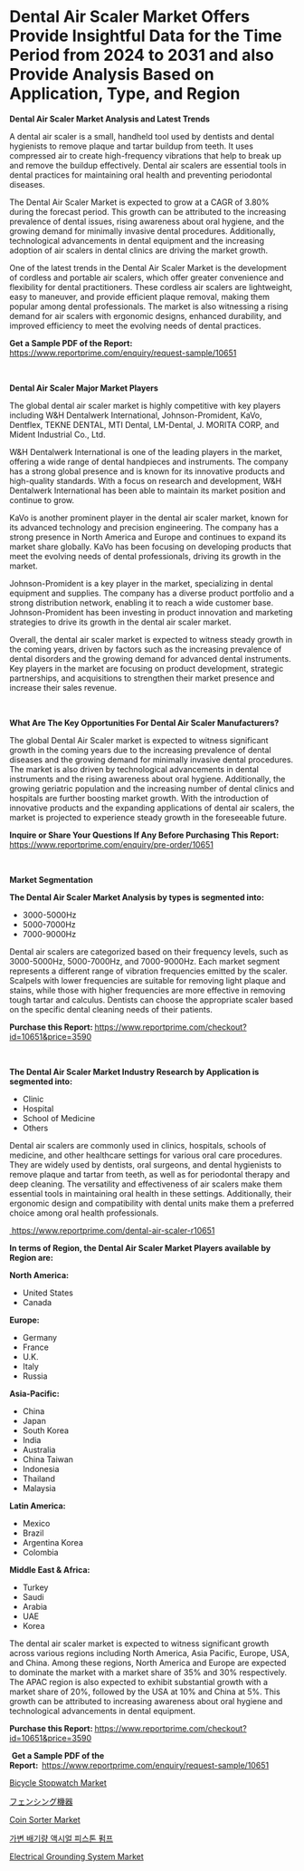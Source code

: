 <p><h1>Dental Air Scaler Market Offers Provide Insightful Data for the Time Period from 2024 to 2031 and also Provide Analysis Based on Application, Type, and Region</h1></p><p><strong>Dental Air Scaler Market Analysis and Latest Trends</strong></p>
<p><p>A dental air scaler is a small, handheld tool used by dentists and dental hygienists to remove plaque and tartar buildup from teeth. It uses compressed air to create high-frequency vibrations that help to break up and remove the buildup effectively. Dental air scalers are essential tools in dental practices for maintaining oral health and preventing periodontal diseases.</p><p>The Dental Air Scaler Market is expected to grow at a CAGR of 3.80% during the forecast period. This growth can be attributed to the increasing prevalence of dental issues, rising awareness about oral hygiene, and the growing demand for minimally invasive dental procedures. Additionally, technological advancements in dental equipment and the increasing adoption of air scalers in dental clinics are driving the market growth.</p><p>One of the latest trends in the Dental Air Scaler Market is the development of cordless and portable air scalers, which offer greater convenience and flexibility for dental practitioners. These cordless air scalers are lightweight, easy to maneuver, and provide efficient plaque removal, making them popular among dental professionals. The market is also witnessing a rising demand for air scalers with ergonomic designs, enhanced durability, and improved efficiency to meet the evolving needs of dental practices.</p></p>
<p><strong>Get a Sample PDF of the Report:&nbsp;</strong> <a href="https://www.reportprime.com/enquiry/request-sample/10651">https://www.reportprime.com/enquiry/request-sample/10651</a></p>
<p>&nbsp;</p>
<p><strong>Dental Air Scaler Major Market Players</strong></p>
<p><p>The global dental air scaler market is highly competitive with key players including W&H Dentalwerk International, Johnson-Promident, KaVo, Dentflex, TEKNE DENTAL, MTI Dental, LM-Dental, J. MORITA CORP, and Mident Industrial Co., Ltd.</p><p>W&H Dentalwerk International is one of the leading players in the market, offering a wide range of dental handpieces and instruments. The company has a strong global presence and is known for its innovative products and high-quality standards. With a focus on research and development, W&H Dentalwerk International has been able to maintain its market position and continue to grow.</p><p>KaVo is another prominent player in the dental air scaler market, known for its advanced technology and precision engineering. The company has a strong presence in North America and Europe and continues to expand its market share globally. KaVo has been focusing on developing products that meet the evolving needs of dental professionals, driving its growth in the market.</p><p>Johnson-Promident is a key player in the market, specializing in dental equipment and supplies. The company has a diverse product portfolio and a strong distribution network, enabling it to reach a wide customer base. Johnson-Promident has been investing in product innovation and marketing strategies to drive its growth in the dental air scaler market.</p><p>Overall, the dental air scaler market is expected to witness steady growth in the coming years, driven by factors such as the increasing prevalence of dental disorders and the growing demand for advanced dental instruments. Key players in the market are focusing on product development, strategic partnerships, and acquisitions to strengthen their market presence and increase their sales revenue.</p></p>
<p>&nbsp;</p>
<p><strong>What Are The Key Opportunities For Dental Air Scaler Manufacturers?</strong></p>
<p><p>The global Dental Air Scaler market is expected to witness significant growth in the coming years due to the increasing prevalence of dental diseases and the growing demand for minimally invasive dental procedures. The market is also driven by technological advancements in dental instruments and the rising awareness about oral hygiene. Additionally, the growing geriatric population and the increasing number of dental clinics and hospitals are further boosting market growth. With the introduction of innovative products and the expanding applications of dental air scalers, the market is projected to experience steady growth in the foreseeable future.</p></p>
<p><strong>Inquire or Share Your Questions If Any Before Purchasing This Report:</strong> <a href="https://www.reportprime.com/enquiry/pre-order/10651">https://www.reportprime.com/enquiry/pre-order/10651</a></p>
<p>&nbsp;</p>
<p><strong>Market Segmentation</strong></p>
<p><strong>The Dental Air Scaler Market Analysis by types is segmented into:</strong></p>
<p><ul><li>3000-5000Hz</li><li>5000-7000Hz</li><li>7000-9000Hz</li></ul></p>
<p><p>Dental air scalers are categorized based on their frequency levels, such as 3000-5000Hz, 5000-7000Hz, and 7000-9000Hz. Each market segment represents a different range of vibration frequencies emitted by the scaler. Scalpels with lower frequencies are suitable for removing light plaque and stains, while those with higher frequencies are more effective in removing tough tartar and calculus. Dentists can choose the appropriate scaler based on the specific dental cleaning needs of their patients.</p></p>
<p><strong>Purchase this Report:&nbsp;</strong><a href="https://www.reportprime.com/checkout?id=10651&price=3590">https://www.reportprime.com/checkout?id=10651&price=3590</a></p>
<p>&nbsp;</p>
<p><strong>The Dental Air Scaler Market Industry Research by Application is segmented into:</strong></p>
<p><ul><li>Clinic</li><li>Hospital</li><li>School of Medicine</li><li>Others</li></ul></p>
<p><p>Dental air scalers are commonly used in clinics, hospitals, schools of medicine, and other healthcare settings for various oral care procedures. They are widely used by dentists, oral surgeons, and dental hygienists to remove plaque and tartar from teeth, as well as for periodontal therapy and deep cleaning. The versatility and effectiveness of air scalers make them essential tools in maintaining oral health in these settings. Additionally, their ergonomic design and compatibility with dental units make them a preferred choice among oral health professionals.</p></p>
<p><a href="https://www.reportprime.com/dental-air-scaler-r10651">&nbsp;https://www.reportprime.com/dental-air-scaler-r10651</a></p>
<p><strong>In terms of Region, the Dental Air Scaler Market Players available by Region are:</strong></p>
<p>
    <p> <strong> North America: </strong>
        <ul>
            <li>United States</li>
            <li>Canada</li>
        </ul>
        </p> 
    <p> <strong> Europe: </strong>
        <ul>
            <li>Germany</li>
            <li>France</li>
            <li>U.K.</li>
            <li>Italy</li>
            <li>Russia</li>
        </ul>
        </p> 
    <p> <strong> Asia-Pacific: </strong>
        <ul>
            <li>China</li>
            <li>Japan</li>
            <li>South Korea</li>
            <li>India</li>
            <li>Australia</li>
            <li>China Taiwan</li>
            <li>Indonesia</li>
            <li>Thailand</li>
            <li>Malaysia</li>
        </ul>
        </p> 
    <p> <strong> Latin America: </strong>
        <ul>
            <li>Mexico</li>
            <li>Brazil</li>
            <li>Argentina Korea</li>
            <li>Colombia</li>
        </ul>
        </p> 
    <p> <strong> Middle East & Africa: </strong>
        <ul>
            <li>Turkey</li>
            <li>Saudi</li>
            <li>Arabia</li>
            <li>UAE</li>
            <li>Korea</li>
        </ul>
    </p>
    </p>
<p><p>The dental air scaler market is expected to witness significant growth across various regions including North America, Asia Pacific, Europe, USA, and China. Among these regions, North America and Europe are expected to dominate the market with a market share of 35% and 30% respectively. The APAC region is also expected to exhibit substantial growth with a market share of 20%, followed by the USA at 10% and China at 5%. This growth can be attributed to increasing awareness about oral hygiene and technological advancements in dental equipment.</p></p>
<p><strong>Purchase this Report: </strong><a href="https://www.reportprime.com/checkout?id=10651&price=3590">https://www.reportprime.com/checkout?id=10651&price=3590</a></p>
<p>&nbsp;<strong>Get a Sample PDF of the Report:&nbsp;&nbsp;</strong><a href="https://www.reportprime.com/enquiry/request-sample/10651">https://www.reportprime.com/enquiry/request-sample/10651</a></p>
<p><strong></strong></p>
<p><p><a href="https://issuu.com/reportprime-2/docs/bicycle-stopwatch-market-size-2030.pptx">Bicycle Stopwatch Market</a></p><p><a href="https://github.com/DudleyFerry/Market-Research-Report-List-1/blob/main/911812679700.md">フェンシング機器</a></p><p><a href="https://www.linkedin.com/pulse/coin-sorter-market-research-report-its-history-forecast-2024-epfde?trackingId=o48vqTioh8ooXBVZGjEnxQ%3D%3D">Coin Sorter Market</a></p><p><a href="https://github.com/JohnQuil1917/Market-Research-Report-List-1/blob/main/956930074491.md">가변 배기량 액시얼 피스톤 펌프</a></p><p><a href="https://www.linkedin.com/pulse/electrical-grounding-system-market-furnishes-information-mtyqe?trackingId=oj%2F4IZj5wMvIrnZAmQj%2BYA%3D%3D">Electrical Grounding System Market</a></p></p>